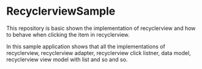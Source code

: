 # RecyclerviewSample
 This repository is basic shown the implementation of recyclerview and how to behave when clicking the item in recyclerview.


In this sample application shows that all the implementations of recyclerview, recyclerview adapter, recyclerview click listner, data model, recyclerview view model with list and so and so.

